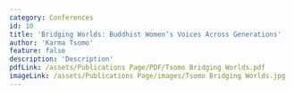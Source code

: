 ```yaml
---
category: Conferences
id: 10
title: 'Bridging Worlds: Buddhist Women’s Voices Across Generations'
author: 'Karma Tsomo'
feature: false
description: 'Description'
pdfLink: /assets/Publications Page/PDF/Tsomo Bridging Worlds.pdf
imageLink: /assets/Publications Page/images/Tsomo Bridging Worlds.jpg
---
```

